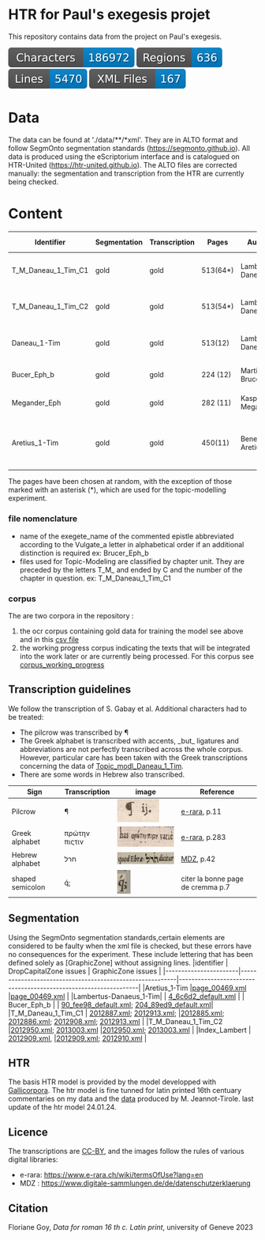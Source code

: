 # HTR for Paul's exegesis projet
 
This repository contains data from the project on Paul's exegesis.

![characters badge](badges/characters.svg) ![regions badge](badges/regions.svg) ![lines badge](badges/lines.svg) ![files badge](badges/files.svg)

# Data

The data can be found at './data/**/*xml'. They are in ALTO format and follow SegmOnto segmentation standards (https://segmonto.github.io). All data is produced using the eScriptorium interface and is catalogued on HTR-United (https://htr-united.github.io). The ALTO files are corrected manually: the segmentation and transcription from the HTR are currently being checked.

# Content

Identifier           |  Segmentation  |  Transcription  |  Pages     |  Author              |  Commentary                                           |  Printer            |  Date  |  Place       |  Link digital book                                             |  Holding institution                  |  Call number
---------------------|----------------|-----------------|------------|----------------------|-------------------------------------------------------|---------------------|--------|--------------|----------------------------------------------------------------|---------------------------------------|--------------------------
T_M_Daneau_1_Tim_C1  |  gold          |  gold           |  513(64*)  |  Lambert Daneau      |  priorem Epistolam ad Timotheum                       |  Eustathius Vignon  |  1577  |  Genève      |  https://doi.org/10.3931/e-rara-6338                           |  Bibliothèque de Genève               |  BGE Cti 1753 BGE S 22877
T_M_Daneau_1_Tim_C2  |  gold          |  gold           |  513(54*)  |  Lambert Daneau      |  priorem Epistolam ad Timotheum                       |  Eustathius Vignon  |  1577  |  Genève      |  https://doi.org/10.3931/e-rara-6338                           |  Bibliothèque de Genève               |  BGE Cti 1753 BGE S 22877
Daneau_1-Tim         |  gold          |  gold           |  513(12)   |  Lambert Daneau      |  priorem Epistolam ad Timotheum                       |  Eustathius Vignon  |  1577  |  Genève      |  https://doi.org/10.3931/e-rara-6338                           |  Bibliothèque de Genève               |  BGE Cti 1753 BGE S 22877
Bucer_Eph_b          |  gold          |  gold           |  224 (12)  |  Martin Brucer       |  Epistolam ad Ephesios                                |  Anonymus           |  1527  |  Strasbourg  |  https://mdz-nbn-resolving.de/urn:nbn:de:bvb:12-bsb00035303-6  |  München Bayerische Staatsbibliothek  |  Polem. 408 Beibd.2
Megander_Eph         |  gold          |  gold           |  282 (11)  |  Kaspar Megander     |  Epistolam ad Ephesios                                |  Henricus Petrus    |  1534  |  Basel       |  https://mdz-nbn-resolving.de/urn:nbn:de:bvb:12-bsb00036972-0  |  München Bayerische Staatsbibliothek  |  Exeg. 700 m
Aretius_1-Tim        |  gold          |  gold           |  450(11)   |  Benedictus Aretius  |  in Epistolas ad Timotheum ad Titum et ad Philemonem  |  Jean Le preux      |  1580  |  Morges      |  https://mdz-nbn-resolving.de/urn:nbn:de:bvb:12-bsb10313792-3  |  München Bayerische Staatsbibliothek  |  Exeg. 53 Beibd.1

The pages have been chosen at random, with the exception of those marked with an asterisk (*), which are used for the topic-modelling experiment. 

### file nomenclature
- name of the exegete_name of the commented epistle abbreviated according to the Vulgate_a letter in alphabetical order if an additional distinction is required
  ex: Brucer_Eph_b
- files used for Topic-Modeling are classified by chapter unit. They are preceded by the letters T_M_ and ended by C and the number of the chapter in question.
  ex: T_M_Daneau_1_Tim_C1 

### corpus
The are two corpora in the repository : 
1. the ocr corpus containing gold data for training the model see above and in this [csv file](corpus/corpus_ocr.csv)
2. the working progress corpus indicating the texts that will be integrated into the work later or are currently being processed. For this corpus see [corpus_working_progress](corpus/corpus_working_progress.csv)

## Transcription guidelines

We follow the transcription of S. Gabay et al. Additional characters had to be treated:

- The pilcrow was transcribed by  ¶
- The Greek alphabet is transcribed with accents, \_but\_ ligatures and abbreviations are not perfectly transcribed across the whole corpus. However, particular care has been taken with the Greek transcriptions concerning the data of  [Topic_modl_Daneau_1_Tim](data/Topic_modl_Daneau_1_Tim). 
- There are some words in Hebrew also transcribed. 

| Sign           | Transcription | image                                                                                                                                     | Reference                                                                |
|----------------|---------------|-------------------------------------------------------------------------------------------------------------------------------------------|--------------------------------------------------------------------------|
| Pilcrow        | ¶             | <img src="https://github.com/FourbeFlo/Lambertus/blob/main/images/piedDeMouche_1.jpg" alt="Pillcrow" width="85" height="47">              | [e-rara](https://doi.org/10.3931/e-rara-6338), p.11                      |    
|Greek alphabet  | πρώτην πιςτιν | <img src="https://github.com/FourbeFlo/Lambertus/blob/main/images/greek_alphabet.jpg" alt="Greek alphabet" width="196" height="41">       | [e-rara](https://doi.org/10.3931/e-rara-6338), p.283                     |
|Hebrew alphabet | חרל           | <img src="https://github.com/FourbeFlo/Lambertus/blob/main/images/ps_90_fee98_default.jpg" alt="Hebrew alphabet" width="154" height="24"> | [MDZ](https://mdz-nbn-resolving.de/urn:nbn:de:bvb:12-bsb00035303-6), p.42|
|shaped semicolon| q́;            | <img src="https://github.com/FourbeFlo/Lambertus/blob/main/images/semi-colon%20shapped.png" alt="semi-colon" width="27" height="48">       |citer la bonne page de cremma p.7                                        |             

## Segmentation   
Using the SegmOnto segmentation standards,certain elements are considered to be faulty when the xml file is checked, but these errors have no consequences for the experiment.
These include lettering that has been defined solely as [GraphicZone] without assigning lines. 
|identifier             | DropCapitalZone issues                                   | GraphicZone issues                                              |
|-----------------------|----------------------------------------------------------|-----------------------------------------------------------------|
|Aretius_1-Tim          |[page_00469.xml](data/Aretius_1-Tim/page_00469.xml)       |[page_00469.xml](data/Aretius_1-Tim/page_00469.xml)              |
|Lambertus-Danaeus_1-Tim|                                                          | [4_6c6d2_default.xml](data/Daneau_1-Tim/4_6c6d2_default.xml)    |
|	Bucer_Eph_b           |                                                          | [90_fee98_default.xml](data/Bucer_Eph_b/90_fee98_default.xml);                                                                                                                                                                   [204_89ed9_default.xml](data/Bucer_Eph_b/204_89ed9_default.xml)|
|T_M_Daneau_1_Tim_C1    | [2012887.xml](data/T_M_Daneau_1_Tim_C1/2012887.xml);                                                                                                                                                                            [2012913.xml](data/T_M_Daneau_1_Tim_C1/2012913.xml);    |[2012885.xml](data/T_M_Daneau_1_Tim_C1/2012885.xml);                                                                                                                                                                            [2012886.xml](data/T_M_Daneau_1_Tim_C1/2012886.xml);                                                                                                                                                                            [2012908.xml](data/T_M_Daneau_1_Tim_C1/2012908.xml);                                                                                                                                                                            [2012913.xml](data/T_M_Daneau_1_Tim_C1/2012913.xml)               |
|T_M_Daneau_1_Tim_C2    |[2012950.xml](data/T_M_Daneau_1_Tim_C2/2012950.xml);                                                                                                                                                                                              [2013003.xml](data/T_M_Daneau_1_Tim_C2/2013003.xml) |[2012950.xml](data/T_M_Daneau_1_Tim_C2/2012950.xml);                                                                                                                                                                                             [2013003.xml](data/T_M_Daneau_1_Tim_C2/2013003.xml)   |
|Index_Lambert          | [2012909.xml](data/index_Lambert/2012909.xml),          |[2012909.xml](data/index_Lambert/2012909.xml);                                                                                                                                                                                               [2012910.xml](data/index_Lambert/2012910.xml)                     |


## HTR
The basis HTR model is provided by the model developped with [Gallicorpora](https://github.com/Gallicorpora/Segmentation-and-HTR-Models). 
The htr model is fine tunned for latin printed 16th centuary commentaries on my data and the [data](https://github.com/FoNDUE-HTR/FONDUE-LA-PRINT-16) produced by M. Jeannot-Tirole.
last update of the htr model 24.01.24.

## Licence 
The transcriptions are [CC-BY](https://creativecommons.org/licenses/by/4.0), and the images follow the rules of various digital libraries:
- e-rara: https://www.e-rara.ch/wiki/termsOfUse?lang=en
- MDZ : https://www.digitale-sammlungen.de/de/datenschutzerklaerung
  
## Citation
Floriane Goy, _Data for roman 16 th c. Latin print_,  university of Geneve 2023
 
